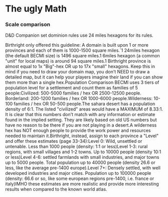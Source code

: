 # The ugly Math

### Scale comparison

D&D Companion set dominion rules use 24 miles hexagons for its rules. 

Birthright only offered this guideline: A domain is built upon 1 or more provinces and each of them is 1000-1500 square miles.\`1 24miles hexagon \(the default BECMI size\) is 1496 square miles.1 6miles hexagon \(a common "unit" for local maps\) is around 94 square miles.1 Birthright province is almost equal to 1x "Big"-hex OR up to 17x "small" hexagons. Keep this in mind if you need to draw your domain map, you don't NEED to draw a detailed map, but it can help your players imagine their land if you can show them more than a single hex.Population Comparison BECMI uses 3 tiers of population level for a settlement and count them as families of 5 people:Civilized: 500-5000 families / hex OR 2500-12500 people. Borderland: 200-1200 families / hex OR 1000-6000 people.Wilderness: 10-100 families / hex OR 50-500 people.The sahara desert has a population density of 6:1.  The listed "civilized" areas would have a MAXIMUM of 8.33:1. It is clear that this numbers don't match with any information or estimate found in the implied setting. They are likely based on old US numbers but have no reason to be there if you are not playing in a desert.A wilderness hex has NOT enough people to provide the work power and resources needed to maintain it.Birthright, instead, assign to each province a "Level" and offer these estimates \(page 33-34\):Level 0: Wild, unsettled or untenable. Less than 1000 people \(density: 1:1 or less\)Level 1-3: rural regions, with small villages and 1-2 towns. Up to 10000 people \(density 10:1 or less\)Level 4-6: settled farmlands with small industries, and major towns up to 5000 people. Total population up to 40000 people \(density 26.6 or less, like the average pre-1400 europe\).Level 7+: Densely settled, with well developed industries and major cities. Population up to 100000 people \(density: 66.6 or so, like some european regions pre-1400, i.e. france or italy\)IMHO these estimates are more realistic and provide more interesting results when compared to the known world atlas.

